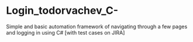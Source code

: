 # Login_todorvachev_C-

Simple and basic automation framework of navigating through a few pages and logging in using C# [with test cases on JIRA]

